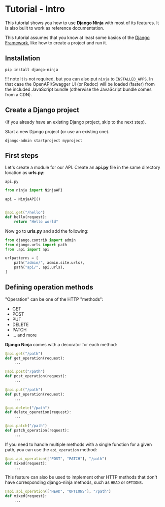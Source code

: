 # Tutorial - Intro

This tutorial shows you how to use **Django Ninja** with most of its features. 
It is also built to work as reference documentation.

This tutorial assumes that you know at least some basics of the <a href="https://www.djangoproject.com/" target="_blank">Django Framework</a>, like how to create a project and run it.


## Installation

```
pip install django-ninja
```

!!! note
    It is not required, but you can also put `ninja` to `INSTALLED_APPS`.
    In that case the OpenAPI/Swagger UI (or Redoc) will be loaded (faster) from the included JavaScript bundle (otherwise the JavaScript bundle comes from a CDN).


## Create a Django project

(If you already have an existing Django project, skip to the next step).

Start a new Django project (or use an existing one).

```
django-admin startproject myproject
```


## First steps

Let's create a module for our API.  Create an **api.py** file in the same directory location as **urls.py**:


`api.py`


```Python
from ninja import NinjaAPI

api = NinjaAPI()


@api.get("/hello")
def hello(request):
    return "Hello world"

```

Now go to **urls.py** and add the following:


```Python hl_lines="3 7"
from django.contrib import admin
from django.urls import path
from .api import api

urlpatterns = [
    path("admin/", admin.site.urls),
    path("api/", api.urls),
]
```

## Defining operation methods

"Operation" can be one of the HTTP "methods":

 - GET
 - POST
 - PUT
 - DELETE
 - PATCH
 - ... and more


**Django Ninja** comes with a decorator for each method:


```Python hl_lines="1 5 9 13 17"
@api.get("/path")
def get_operation(request):
    ...

@api.post("/path")
def post_operation(request):
    ...

@api.put("/path")
def put_operation(request):
    ...

@api.delete("/path")
def delete_operation(request):
    ...

@api.patch("/path")
def patch_operation(request):
    ...
```

If you need to handle multiple methods with a single function for a given path,
you can use the `api_operation` method:


```Python hl_lines="1"
@api.api_operation(["POST", "PATCH"], "/path")
def mixed(request):
    ...
```

This feature can also be used to implement other HTTP methods that don't have 
corresponding django-ninja methods, such as `HEAD` or `OPTIONS`.

```Python hl_lines="1"
@api.api_operation(["HEAD", "OPTIONS"], "/path")
def mixed(request):
    ...
```
